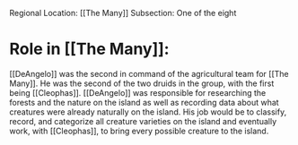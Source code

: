 Regional Location: [[The Many]]
Subsection: One of the eight
# Role in [[The Many]]:
[[DeAngelo]] was the second in command of the agricultural team for [[The Many]]. He was the second of the two druids in the group, with the first being [[Cleophas]]. [[DeAngelo]] was responsible for researching the forests and the nature on the island as well as recording data about what creatures were already naturally on the island. His job would be to classify, record, and categorize all creature varieties on the island and eventually work, with [[Cleophas]], to bring every possible creature to the island. 

